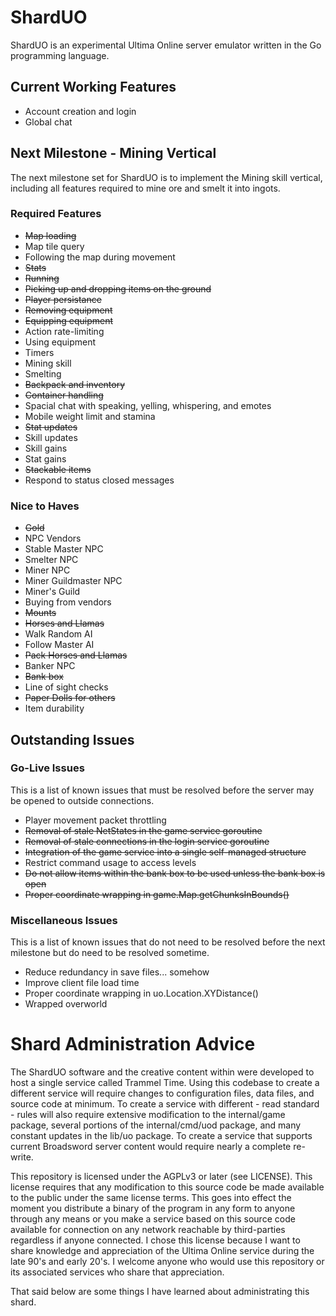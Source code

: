 # ShardUO #
ShardUO is an experimental Ultima Online server emulator written in the Go
programming language.

## Current Working Features ##
* Account creation and login
* Global chat

## Next Milestone - Mining Vertical ##
The next milestone set for ShardUO is to implement the Mining skill vertical,
including all features required to mine ore and smelt it into ingots.

### Required Features ###
* ~~Map loading~~
* Map tile query
* Following the map during movement
* ~~Stats~~
* ~~Running~~
* ~~Picking up and dropping items on the ground~~
* ~~Player persistance~~
* ~~Removing equipment~~
* ~~Equipping equipment~~
* Action rate-limiting
* Using equipment
* Timers
* Mining skill
* Smelting
* ~~Backpack and inventory~~
* ~~Container handling~~
* Spacial chat with speaking, yelling, whispering, and emotes
* Mobile weight limit and stamina
* ~~Stat updates~~
* Skill updates
* Skill gains
* Stat gains
* ~~Stackable items~~
* Respond to status closed messages

### Nice to Haves ###
* ~~Gold~~
* NPC Vendors
* Stable Master NPC
* Smelter NPC
* Miner NPC
* Miner Guildmaster NPC
* Miner's Guild
* Buying from vendors
* ~~Mounts~~
* ~~Horses and Llamas~~
* Walk Random AI
* Follow Master AI
* ~~Pack Horses and Llamas~~
* Banker NPC
* ~~Bank box~~
* Line of sight checks
* ~~Paper Dolls for others~~
* Item durability

## Outstanding Issues ##

### Go-Live Issues ###
This is a list of known issues that must be resolved before the server may be
opened to outside connections.

* Player movement packet throttling
* ~~Removal of stale NetStates in the game service goroutine~~
* ~~Removal of stale connections in the login service goroutine~~
* ~~Integration of the game service into a single self-managed structure~~
* Restrict command usage to access levels
* ~~Do not allow items within the bank box to be used unless the bank box is open~~
* ~~Proper coordinate wrapping in game.Map.getChunksInBounds()~~

### Miscellaneous Issues ###
This is a list of known issues that do not need to be resolved before the next
milestone but do need to be resolved sometime.

* Reduce redundancy in save files... somehow
* Improve client file load time
* Proper coordinate wrapping in uo.Location.XYDistance()
* Wrapped overworld

# Shard Administration Advice #
The ShardUO software and the creative content within were developed to host a
single service called Trammel Time. Using this codebase to create a different
service will require changes to configuration files, data files, and source
code at minimum. To create a service with different - read standard - rules will
also require extensive modification to the internal/game package, several
portions of the internal/cmd/uod package, and many constant updates in the
lib/uo package. To create a service that supports current Broadsword server
content would require nearly a complete re-write.

This repository is licensed under the AGPLv3 or later (see LICENSE). This
license requires that any modification to this source code be made available to
the public under the same license terms. This goes into effect the moment you
distribute a binary of the program in any form to anyone through any means or
you make a service based on this source code available for connection on any
network reachable by third-parties regardless if anyone connected. I chose this
license because I want to share knowledge and appreciation of the Ultima Online
service during the late 90's and early 20's. I welcome anyone who would use this
repository or its associated services who share that appreciation.

That said below are some things I have learned about administrating this shard.

